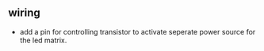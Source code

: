 ## wiring
- add a pin for controlling transistor to activate seperate power source for the led matrix.